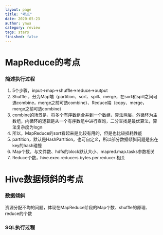 ```yaml
---
layout: page
title: "考点"
date: 2020-05-23
author: ynwa
category: review
tags: stars
finished: false
---
```


# MapReduce的考点

### 简述执行过程

1. 5个步骤，input->map->shuffle->reduce->output
2. Shuffle ，分为Map端（partition、sort、spill、merge，在sort和spill之间可选combine，merge之前可选combine）、Reduce端（copy、merge，merge之前可选combine）
3. combine的场景是，将多个有序数组合并到一个数组，算法两层，外循环为主数组，内循环的逻辑是从一个有序数组中进行查询，二分查找是最优算法，算法复杂度为logn
4. 所以，MapReduce的sort看起来是比较有用的，但是也比较损耗性能
5. partition，默认是HashPartition，也可自定义，所以部分数据倾斜问题是出在key的hash碰撞
6. Map个数，与文件数、hdfs的block默认大小、mapred.map.tasks参数相关
7. Reduce个数，hive.exec.reducers.bytes.per.reducer 相关



# Hive数据倾斜的考点

### 数据倾斜

资源分配不均的问题，体现在MapReduce阶段的Map个数、shuffle的原理、reduce的个数

### SQL执行过程

